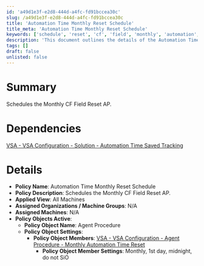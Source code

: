 ```yaml
---
id: 'a49d1e3f-e2d8-444d-a4fc-fd91bccea30c'
slug: /a49d1e3f-e2d8-444d-a4fc-fd91bccea30c
title: 'Automation Time Monthly Reset Schedule'
title_meta: 'Automation Time Monthly Reset Schedule'
keywords: ['schedule', 'reset', 'cf', 'field', 'monthly', 'automation', 'policy']
description: 'This document outlines the details of the Automation Time Monthly Reset Schedule, including its dependencies, policy name, description, and active policy objects for managing automation time resets effectively.'
tags: []
draft: false
unlisted: false
---
```


# Summary

Schedules the Monthly CF Field Reset AP.

# Dependencies

[VSA - VSA Configuration - Solution - Automation Time Saved Tracking](/docs/81ac366c-a635-4419-9a29-94a1fe7ddac0)

# Details

- **Policy Name**: Automation Time Monthly Reset Schedule
- **Policy Description**: Schedules the Monthly CF Field Reset AP.
- **Applied View**: All Machines
- **Assigned Organizations / Machine Groups**: N/A
- **Assigned Machines**: N/A
- **Policy Objects Active**:
  - **Policy Object Name**: Agent Procedure
  - **Policy Object Settings**:
    - **Policy Object Members**: [VSA - VSA Configuration - Agent Procedure - Monthly Automation Time Reset](/docs/1552dec9-04ae-484f-b217-922542928af3)
      - **Policy Object Member Settings**: Monthly, 1st day, midnight, do not SiO



